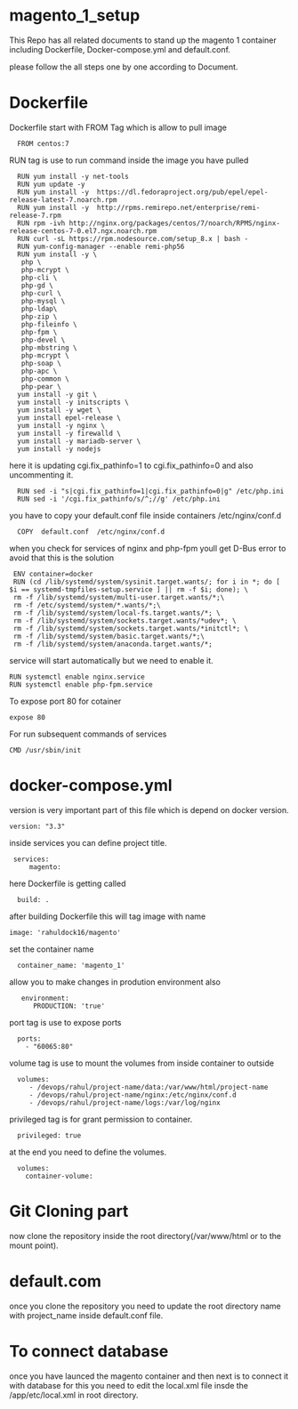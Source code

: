# magento_1_setup
This Repo has all related documents to stand up the magento 1 container including  Dockerfile, Docker-compose.yml and default.conf.

please follow the all steps one by one according to Document.
# Dockerfile 

Dockerfile start with FROM Tag which is allow to pull image

      FROM centos:7

RUN tag is use to run command inside the image you have pulled

      RUN yum install -y net-tools
      RUN yum update -y
      RUN yum install -y  https://dl.fedoraproject.org/pub/epel/epel-release-latest-7.noarch.rpm
      RUN yum install -y  http://rpms.remirepo.net/enterprise/remi-release-7.rpm
      RUN rpm -ivh http://nginx.org/packages/centos/7/noarch/RPMS/nginx-release-centos-7-0.el7.ngx.noarch.rpm
      RUN curl -sL https://rpm.nodesource.com/setup_8.x | bash -
      RUN yum-config-manager --enable remi-php56
      RUN yum install -y \
       php \
       php-mcrypt \
       php-cli \
       php-gd \
       php-curl \
       php-mysql \
       php-ldap\
       php-zip \
       php-fileinfo \
       php-fpm \
       php-devel \
       php-mbstring \
       php-mcrypt \
       php-soap \
       php-apc \
       php-common \
       php-pear \
      yum install -y git \
      yum install -y initscripts \
      yum install -y wget \
      yum install epel-release \
      yum install -y nginx \
      yum install -y firewalld \
      yum install -y mariadb-server \
      yum install -y nodejs
here it is updating cgi.fix_pathinfo=1 to cgi.fix_pathinfo=0 and also uncommenting it.

      RUN sed -i "s|cgi.fix_pathinfo=1|cgi.fix_pathinfo=0|g" /etc/php.ini
      RUN sed -i '/cgi.fix_pathinfo/s/^;//g' /etc/php.ini

you have to copy your default.conf file inside containers /etc/nginx/conf.d

      COPY  default.conf  /etc/nginx/conf.d

when you check for services of nginx and php-fpm youll get D-Bus error to avoid that this is the solution

     ENV container=docker
     RUN (cd /lib/systemd/system/sysinit.target.wants/; for i in *; do [ $i == systemd-tmpfiles-setup.service ] || rm -f $i; done); \
     rm -f /lib/systemd/system/multi-user.target.wants/*;\
     rm -f /etc/systemd/system/*.wants/*;\
     rm -f /lib/systemd/system/local-fs.target.wants/*; \
     rm -f /lib/systemd/system/sockets.target.wants/*udev*; \
     rm -f /lib/systemd/system/sockets.target.wants/*initctl*; \
     rm -f /lib/systemd/system/basic.target.wants/*;\
     rm -f /lib/systemd/system/anaconda.target.wants/*;

service will start automatically but we need to enable it.

    RUN systemctl enable nginx.service
    RUN systemctl enable php-fpm.service

To expose port 80 for cotainer

    expose 80

For  run subsequent commands of services

    CMD /usr/sbin/init


# docker-compose.yml

version is very important part of this file which is depend on docker version.

    version: "3.3"

inside services you can define project title.

     services:
         magento:
  
here Dockerfile is getting called   

      build: .  

after building Dockerfile this will tag image with name 

    image: 'rahuldock16/magento'    
    
set the container name 

      container_name: 'magento_1'        
      
allow you to make changes in prodution environment also

       environment:
          PRODUCTION: 'true'    
      
port tag is use to expose ports

      ports:
        - "60065:80"
      
 volume tag is use to mount the volumes from inside container to outside
      
      volumes:
         - /devops/rahul/project-name/data:/var/www/html/project-name
         - /devops/rahul/project-name/nginx:/etc/nginx/conf.d
         - /devops/rahul/project-name/logs:/var/log/nginx
       
privileged tag is for grant permission to container.

      privileged: true

at the end you need to  define the volumes.

      volumes:
        container-volume:
        
        
        
        
   #  Git Cloning part
  
  now clone the repository inside the root directory(/var/www/html or to the mount point).
  
  
  # default.com
  
  once you clone the repository you need to update the root directory name with project_name inside default.conf file.
  
  
  # To connect database 
   
once you have launced the magento container and then next is to connect it with database for this you need to edit the local.xml file insde the /app/etc/local.xml in root directory.

